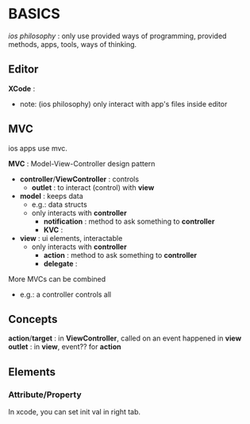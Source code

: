 # BASICS

_ios philosophy_ : only use provided ways of programming, provided methods, apps, tools, ways of thinking.  

## Editor

**XCode** :  
*	note: (ios philosophy) only interact with app's files inside editor

## MVC
ios apps use mvc.  

**MVC** : Model-View-Controller design pattern
*	**controller**/**ViewController** : controls
	*	**outlet** : to interact (control) with **view**
*	**model** : keeps data
	*	e.g.: data structs
	*	only interacts with **controller**
		*	**notification** : method to ask something to **controller**
		*	**KVC** : 
*	**view** : ui elements, interactable
	*	only interacts with **controller**
		*	**action** : method to ask something to **controller**
		*	**delegate** : 

More MVCs can be combined
*	e.g.: a controller controls all

## Concepts

**action**/**target** : in **ViewController**, called on an event happened in **view**  
**outlet** : in **view**, event?? for **action**  

## Elements

### Attribute/Property
In xcode, you can set init val in right tab.  


